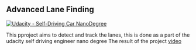 ## Advanced Lane Finding
[![Udacity - Self-Driving Car NanoDegree](https://s3.amazonaws.com/udacity-sdc/github/shield-carnd.svg)](http://www.udacity.com/drive)

This pproject aims to detect and track the lanes, this is done as a part of the udacity self driving engineer nano degree
The result of the project [video](https://www.youtube.com/watch?v=he3RUaivvJc&feature=youtu.be)
